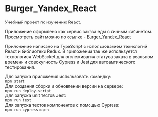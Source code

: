 # Burger_Yandex_React
Учебный проект по изучению React.

Приложение оформлено как сервис заказа еды с личным кабинетом.
Просмотреть сайт можно по ссылке - [Burger_Yandex_React](http://project.server.students.nomoredomains.sbs/)

Приложение написано на TypeScript с использованием технологий React и библиотеки Redux.
В приложении так же используется технологися WebSocket для отслеживания статуса заказа в реальном времени и совокупность Cypress и Jest для автоамтического тестирования.

Для запуска приложения использовать командку:  
```npm start ```  
Для создания сборки и обновлении версии на сервере:  
```npm run deploy-script```  
Для запуска unit тестов Jest:  
```npm run test```  
Для запуска тестов компонентов с помощью Cypress:  
```npm run cypress:open```  
 